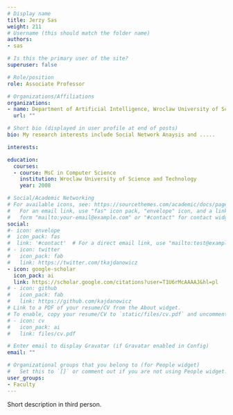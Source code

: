 ```yaml
---
# Display name
title: Jerzy Sas
weight: 211
# Username (this should match the folder name)
authors:
- sas

# Is this the primary user of the site?
superuser: false

# Role/position
role: Associate Professor

# Organizations/Affiliations
organizations:
- name: Department of Artificial Intelligence, Wroclaw University of Science and Technology
  url: ""

# Short bio (displayed in user profile at end of posts)
bio: My research interests include Social Network Anaysis and .....

interests:

education:
  courses:
  - course: MsC in Computer Science
    institution: Wroclaw University of Science and Technology
    year: 2008

# Social/Academic Networking
# For available icons, see: https://sourcethemes.com/academic/docs/page-builder/#icons
#   For an email link, use "fas" icon pack, "envelope" icon, and a link in the
#   form "mailto:your-email@example.com" or "#contact" for contact widget.
social:
#- icon: envelope
#  icon_pack: fas
#  link: '#contact'  # For a direct email link, use "mailto:test@example.org".
# - icon: twitter
#   icon_pack: fab
#   link: https://twitter.com/tkajdanowicz
- icon: google-scholar
  icon_pack: ai
  link: https://scholar.google.com/citations?user=T1U6rMcAAAAJ&hl=pl
# - icon: github
#   icon_pack: fab
#   link: https://github.com/kajdanowicz
# Link to a PDF of your resume/CV from the About widget.
# To enable, copy your resume/CV to `static/files/cv.pdf` and uncomment the lines below.
# - icon: cv
#   icon_pack: ai
#   link: files/cv.pdf

# Enter email to display Gravatar (if Gravatar enabled in Config)
email: ""

# Organizational groups that you belong to (for People widget)
#   Set this to `[]` or comment out if you are not using People widget.
user_groups:
- Faculty
---
```

Short description in third person.
